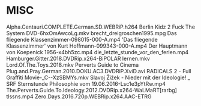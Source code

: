 # MISC

Alpha.Centauri.COMPLETE.German.SD.WEBRiP.h264
Berlin Kidz 2 Fuck The System DVD-6hxOmAwcoLg.mkv
brecht_dreigroschen1995.mpg
Das fliegende Klassenzimmer-098015-000-A.mp4
'Das fliegende Klassenzimmer' von Kurt Hoffmann-099343-000-A.mp4
Der Hauptmann von Koepenick  1956-x4bh5zc.mp4
die_letzte_stunde_vor_den_ferien.mp4
Hamburger.Gitter.2018.DVDRip.x264-BiPOLAR
lernen.mkv
Lord.Of.The.Toys.2018.mkv
Perverts Guide to Cinema
Plug.and.Pray.German.2010.DOKU.AC3.DVDRiP.XviD.avi
RADICALS 2 - Full Graffiti Movie-_C--XzSBMYs.mkv
Slavoj Žižek - Nieder mit der Ideologie! _ SRF Sternstunde Philosophie vom 19.06.2016-Lsc1e3pYtRw.mp4
The.Perverts.Guide.To.Ideology.2012.DVDRip.x264-WaLMaRT[rarbg]
tlssns.mp4
Zero.Days.2016.720p.WEBRip.x264.AAC-ETRG
